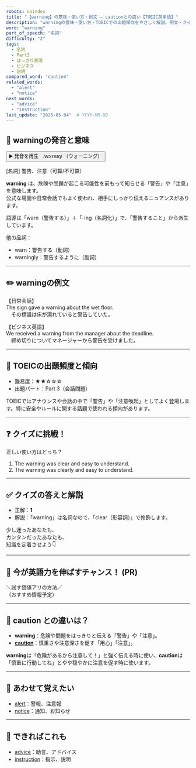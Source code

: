 ```yaml
---
robots: noindex
title: "【warning】の意味・使い方・例文 ― cautionとの違い【TOEIC英単語】"
description: "warningの意味・使い方・TOEICでの出題傾向をやさしく解説。例文・クイズ付きでcautionとの違いもわかりやすく学べます。"
word: "warning"
part_of_speech: "名詞"
difficulty: "2"
tags:
  - 名詞
  - Part3
  - はっきり表現
  - ビジネス
  - 説明
compared_word: "caution"
related_words:
  - "alert"
  - "notice"
next_words:
  - "advice"
  - "instruction"
last_update: "2025-05-04"  # YYYY-MM-DD
---
```


## 🔰 warningの発音と意味

<button class="play-audio" onclick="playTTS('warning')">
  <span class="play-audio-main">
    ▶️ 発音を再生　/wɔːrnɪŋ/
  </span>
  <span class="play-audio-sub">
    （ウォーニング）
  </span>
</button>

[名詞] 警告、注意（可算/不可算）

**warning** は、危険や問題が起こる可能性を前もって知らせる「警告」や「注意」を意味します。  
公式な場面や日常会話でもよく使われ、相手にしっかり伝えるニュアンスがあります。

語源は「warn（警告する）」＋「-ing（名詞化）」で、「警告すること」から派生しています。

他の品詞：  
- warn：警告する（動詞）
- warningly：警告するように（副詞）

---

## ✏️ warningの例文

【日常会話】  
The sign gave a warning about the wet floor.  
　その標識は床が濡れていると警告していた。

【ビジネス英語】  
We received a warning from the manager about the deadline.  
　締め切りについてマネージャーから警告を受けました。

---

## 🎯 TOEICの出題頻度と傾向

- 難易度：★★☆☆☆
- 出題パート：Part 3（会話問題）

TOEICではアナウンスや会話の中で「警告」や「注意喚起」としてよく登場します。特に安全やルールに関する話題で使われる傾向があります。

---

## ❓ クイズに挑戦！

正しい使い方はどっち？

1. The warning was clear and easy to understand.  
2. The warning was clearly and easy to understand.

---

## ✅ クイズの答えと解説

- 正解：**1**
- 解説：「warning」は名詞なので、「clear（形容詞）」で修飾します。

少し迷ったあなたも、  
カンタンだったあなたも、  
知識を定着させよう👇️

---

## 🚀 今が英語力を伸ばすチャンス！ (PR)

<div class="info-center">
＼試す価値アリの方法／<br>  
（おすすめ情報予定）
</div>

---

## 🤔  caution との違いは？

- **warning**：危険や問題をはっきりと伝える「警告」や「注意」。
- **[caution](/caution)**：慎重さや注意深さを促す「用心」「注意」。

**warning**は「危険があるから注意して！」と強く伝える時に使い、**caution**は「慎重に行動してね」とやや穏やかに注意を促す時に使います。

---

## 🧩 あわせて覚えたい

- [alert](/alert)：警報、注意報
- [notice](/notice)：通知、お知らせ

---

## 📖 できればこれも

- [advice](/advice)：助言、アドバイス
- [instruction](/instruction)：指示、説明

<!-- cvid: aid10_bid19 -->
